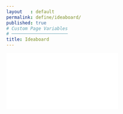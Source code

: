 ```yaml
---
layout   : default
permalink: define/ideaboard/
published: true
# Custom Page Variables
# ─────────────────────
title: Ideaboard
---
```


![idea](/Users/steffiboone/Code/1718-nmd3-project-dhaenens_boone/docs/assets/Images/Moodboard.pdf)
